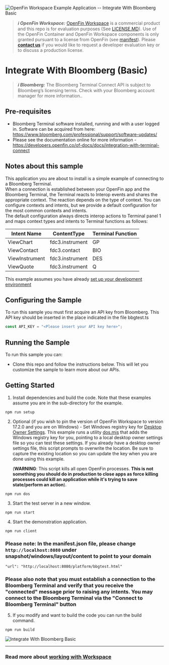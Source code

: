 ![OpenFin Workspace Example Application -- Integrate With Bloomberg Basic](../../assets/OpenFin-Workspace-Starter.png)

> **_:information_source: OpenFin Workspace:_** [OpenFin Workspace](https://www.openfin.co/workspace/) is a commercial product and this repo is for evaluation purposes (See [LICENSE.MD](LICENSE.MD)). Use of the OpenFin Container and OpenFin Workspace components is only granted pursuant to a license from OpenFin (see [manifest](public/manifest.fin.json)). Please [**contact us**](https://www.openfin.co/workspace/poc/) if you would like to request a developer evaluation key or to discuss a production license.

# Integrate With Bloomberg (Basic)

> **_:information_source: Bloomberg:_** The Bloomberg Terminal Connect API is subject to Bloomberg’s licensing terms. Check with your Bloomberg account manager for more information..

## Pre-requisites

- Bloomberg Terminal software installed, running and with a user logged in. Software can be acquired from here: <https://www.bloomberg.com/professional/support/software-updates/>
- Please see the documentation online for more information - <https://developers.openfin.co/of-docs/docs/integration-with-terminal-connect>

## Notes about this sample

This application you are about to install is a simple example of connecting to a Bloomberg Terminal.  
 When a connection is established between your OpenFin app and the Bloomberg Terminal, the Terminal reacts to Interop events and shares the appropriate context. The reaction depends on the type of context. You can configure contexts and intents, but we provide a default configuration for the most common contexts and intents.  
 The default configuration always directs interop actions to Terminal panel 1 and maps context types and intents to Terminal functions as follows:

| Intent Name    | ContentType     | Terminal Function |
| -------------- | --------------- | ----------------- |
| ViewChart      | fdc3.instrument | GP                |
| ViewContact    | fdc3.contact    | BIO               |
| ViewInstrument | fdc3.instrument | DES               |
| ViewQuote      | fdc3.instrument | Q                 |

This example assumes you have already [set up your development environment](https://developers.openfin.co/of-docs/docs/set-up-your-dev-environment)

## Configuring the Sample

To run this sample you must first acquire an API key from Bloomberg. This API key should be inserted in the place indicated in the file bbgtest.ts
```js
const API_KEY = "<Please insert your API key here>";
```

## Running the Sample

To run this sample you can:

- Clone this repo and follow the instructions below. This will let you customize the sample to learn more about our APIs.

## Getting Started

1. Install dependencies and build the code. Note that these examples assume you are in the sub-directory for the example.

```shell
npm run setup
```

2. Optional (if you wish to pin the version of OpenFin Workspace to version 17.2.0 and you are on Windows) - Set Windows registry key for [Desktop Owner Settings](https://developers.openfin.co/docs/desktop-owner-settings).
   This example runs a utility [dos.mjs](./scripts/dos.mjs) that adds the Windows registry key for you, pointing to a local desktop owner
   settings file so you can test these settings. If you already have a desktop owner settings file, this script prompts to overwrite the location. Be sure to capture the existing location so you can update the key when you are done using this example.

   (**WARNING**: This script kills all open OpenFin processes. **This is not something you should do in production to close apps as force killing processes could kill an application while it's trying to save state/perform an action**).

```shell
npm run dos
```

3. Start the test server in a new window.

```shell
npm run start
```

4. Start the demonstration application.

```shell
npm run client

```

### Please note: In the manifest.json file, please change `http://localhost:8080` under snapshot/windows/layout/content to point to your domain

`"url": "http://localhost:8080/platform/bbgtest.html"`

### Please also note that you must establish a connection to the Bloomberg Terminal and verify that you receive the "connected" message prior to raising any intents. You may connect to the Bloomberg Terminal via the "Connect to Bloomberg Terminal" button

5. If you modify and want to build the code you can run the build command.

```shell
npm run build
```

![Integrate With Bloomberg Basic](integrate-wth-bloomberg-basic.gif)

---

### Read more about [working with Workspace](https://developers.openfin.co/of-docs/docs/overview-of-workspace)
